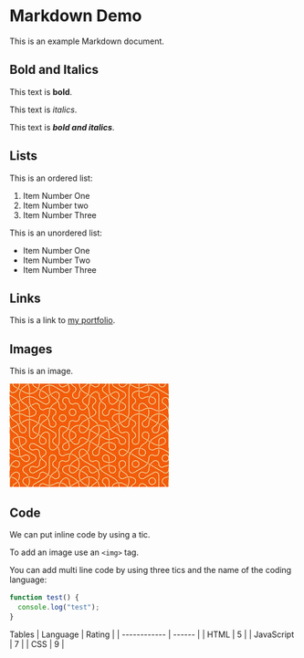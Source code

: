 # Markdown Demo

This is an example Markdown document.

## Bold and Italics

This text is **bold**.

This text is _italics_.

This text is **_bold and italics_**.

## Lists

This is an ordered list:

1. Item Number One
2. Item Number two
3. Item Number Three

This is an unordered list:

- Item Number One
- Item Number Two
- Item Number Three

## Links

This is a link to [my portfolio](https://github.com/kexinsun82).

## Images

This is an image.

![Image1](image1.jpeg)

## Code

We can put inline code by using a tic.

To add an image use an `<img>` tag.

You can add multi line code by using three tics and the name of the coding language:

```javascript
function test() {
  console.log("test");
}
```

Tables
| Language      | Rating |
| ------------  | ------ |
| HTML          | 5      |
| JavaScript    | 7      |
| CSS           | 9      |

